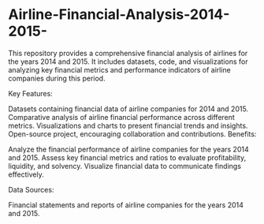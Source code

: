 # Airline-Financial-Analysis-2014-2015-
This repository provides a comprehensive financial analysis of airlines for the years 2014 and 2015. It includes datasets, code, and visualizations for analyzing key financial metrics and performance indicators of airline companies during this period.

Key Features:

Datasets containing financial data of airline companies for 2014 and 2015.
Comparative analysis of airline financial performance across different metrics.
Visualizations and charts to present financial trends and insights.
Open-source project, encouraging collaboration and contributions.
Benefits:

Analyze the financial performance of airline companies for the years 2014 and 2015.
Assess key financial metrics and ratios to evaluate profitability, liquidity, and solvency.
Visualize financial data to communicate findings effectively.

Data Sources:

Financial statements and reports of airline companies for the years 2014 and 2015.
